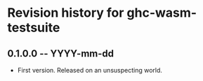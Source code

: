 # Revision history for ghc-wasm-testsuite

## 0.1.0.0  -- YYYY-mm-dd

* First version. Released on an unsuspecting world.
